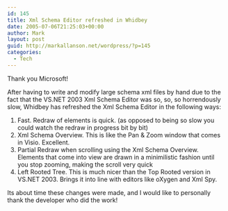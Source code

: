 ```yaml
---
id: 145
title: Xml Schema Editor refreshed in Whidbey
date: 2005-07-06T21:25:03+00:00
author: Mark
layout: post
guid: http://markallanson.net/wordpress/?p=145
categories:
  - Tech
---
```

Thank you Microsoft!

After having to write and modify large schema xml files by hand due to the fact that the VS.NET 2003 Xml Schema Editor was so, so, so horrendously slow, Whidbey has refreshed the Xml Schema Editor in the following ways: 

  1. Fast. Redraw of elements is quick. (as opposed to being so slow you could watch the redraw in progress bit by bit)
  2. Xml Schema Overview. This is like the Pan & Zoom window that comes in Visio. Excellent.
  3. Partial Redraw when scrolling using the Xml Schema Overview. Elements that come into view are drawn in a minimilistic fashion until you stop zooming, making the scroll very quick
  4. Left Rooted Tree. This is much nicer than the Top Rooted version in VS.NET 2003. Brings it into line with editors like oXygen and Xml Spy.

Its about time these changes were made, and I would like to personally thank the developer who did the work!